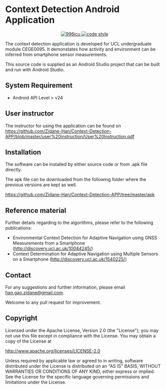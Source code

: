 # Context Detection Android Application

<p align="center">
  <a href="https://github.com/996icu/996.ICU/blob/master/LICENSE">
    <img alt="996icu" src="https://img.shields.io/badge/license-NPL%20(The%20996%20Prohibited%20License)-blue.svg">
  </a>

  <a href="https://www.apache.org/licenses/LICENSE-2.0">
    <img alt="code style" src="https://img.shields.io/badge/license-Apache%202-4EB1BA.svg?style=flat-square">
  </a>
</p>


The context detection application is developed for UCL undergraduate module CEGE0095. It demonstates how activity and environment can be inferred from smartphone sensor measurements.

This source code is supplied as an Android Studio project that can be built and run with Android Studio.

## System Requirement
- Android API Level > v24

## User instructor
The instructor for using the application can be found on 
https://github.com/Zidane-Han/Context-Detection-APP/blob/master/user%20instruction/User%20Instruction.pdf

## Installation
The software can be installed by either source code or from .apk file directly.

The apk file can be downloaded from the following folder where the previous versions are kept as well.

https://github.com/Zidane-Han/Context-Detection-APP/tree/master/apk

## Reference material
Further details regarding to the algorithms, please refer to the following publications:
- Environmental Context Detection for Adaptive Navigation using GNSS Measurements from a Smartphone (http://discovery.ucl.ac.uk/10044245/)
- Context Determination for Adaptive Navigation using Multiple Sensors on a Smartphone (http://discovery.ucl.ac.uk/1540225/)

## Contact
For any suggestions and further information, please email han.gao.zidane@gmail.com.

Welcome to any pull request for improvement.

## Copyright
Licensed under the Apache License, Version 2.0 (the "License"); you may not use this file except in compliance with the License. You may obtain a copy of the License at

http://www.apache.org/licenses/LICENSE-2.0

Unless required by applicable law or agreed to in writing, software distributed under the License is distributed on an "AS IS" BASIS, WITHOUT WARRANTIES OR CONDITIONS OF ANY KIND, either express or implied. See the License for the specific language governing permissions and limitations under the License.

